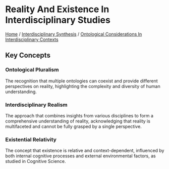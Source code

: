 # Reality And Existence In Interdisciplinary Studies

[Home](../../../../README.md) / [Interdisciplinary Synthesis](../../../../interdisciplinary_synthesis/README.md) / [Ontological Considerations In Interdisciplinary Contexts](../../../interdisciplinary_synthesis/ontological_considerations_in_interdisciplinary_contexts/README.md)

## Key Concepts

### Ontological Pluralism

The recognition that multiple ontologies can coexist and provide different perspectives on reality, highlighting the complexity and diversity of human understanding.

### Interdisciplinary Realism

The approach that combines insights from various disciplines to form a comprehensive understanding of reality, acknowledging that reality is multifaceted and cannot be fully grasped by a single perspective.

### Existential Relativity

The concept that existence is relative and context-dependent, influenced by both internal cognitive processes and external environmental factors, as studied in Cognitive Science.

